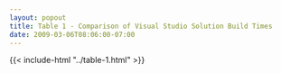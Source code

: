 ```yaml
---
layout: popout
title: Table 1 - Comparison of Visual Studio Solution Build Times
date: 2009-03-06T08:06:00-07:00
---
```


{{< include-html "../table-1.html" >}}
